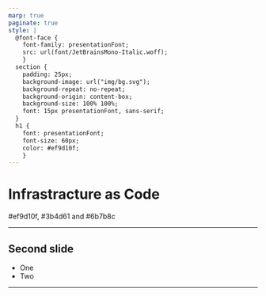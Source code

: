 ```yaml
---
marp: true
paginate: true
style: |
  @font-face {
    font-family: presentationFont;
    src: url(font/JetBrainsMono-Italic.woff);
    }
  section {
    padding: 25px;
    background-image: url("img/bg.svg");
    background-repeat: no-repeat;
    background-origin: content-box;
    background-size: 100% 100%;
    font: 15px presentationFont, sans-serif;
  }
  h1 {
    font: presentationFont;
    font-size: 60px;
    color: #ef9d10f;
    }
---
```


<!-- paginate: false -->
# Infrastracture as Code
#ef9d10f, #3b4d61 and #6b7b8c

---

<!-- header: 'Some header text' -->

## Second slide
* One
* Two

---


